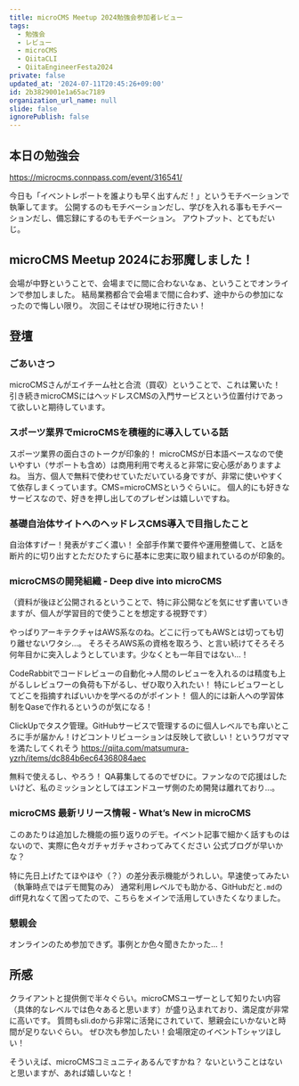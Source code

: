 ```yaml
---
title: microCMS Meetup 2024勉強会参加者レビュー
tags:
  - 勉強会
  - レビュー
  - microCMS
  - QiitaCLI
  - QiitaEngineerFesta2024
private: false
updated_at: '2024-07-11T20:45:26+09:00'
id: 2b3829001e1a65ac7189
organization_url_name: null
slide: false
ignorePublish: false
---
```


## 本日の勉強会
https://microcms.connpass.com/event/316541/

今日も「イベントレポートを誰よりも早く出すんだ！」というモチベーションで執筆してます。
公開するのもモチベーションだし、学びを入れる事もモチベーションだし、備忘録にするのもモチベーション。
アウトプット、とてもだいじ。

## microCMS Meetup 2024にお邪魔しました！
会場が中野ということで、会場までに間に合わないなぁ、ということでオンラインで参加しました。
結局業務都合で会場まで間に合わず、途中からの参加になったので悔しい限り。
次回こそはぜひ現地に行きたい！

## 登壇
### ごあいさつ
microCMSさんがエイチーム社と合流（買収）ということで、これは驚いた！
引き続きmicroCMSにはヘッドレスCMSの入門サービスという位置付けであって欲しいと期待しています。

### スポーツ業界でmicroCMSを積極的に導入している話	
スポーツ業界の面白さのトークが印象的！
microCMSが日本語ベースなので使いやすい（サポートも含め）は商用利用で考えると非常に安心感がありますよね。
当方、個人で無料で使わせていただいている身ですが、非常に使いやすくて依存しまくっています。CMS=microCMSというぐらいに。
個人的にも好きなサービスなので、好きを押し出してのプレゼンは嬉しいですね。

### 基礎自治体サイトへのヘッドレスCMS導入で目指したこと	
自治体すげー！発表がすごく濃い！
全部手作業で要件や運用整備して、と話を断片的に切り出すとただひたすらに基本に忠実に取り組まれているのが印象的。

### microCMSの開発組織 - Deep dive into microCMS
（資料が後ほど公開されるということで、特に非公開などを気にせず書いていきますが、個人が学習目的で使うことを想定する視野です）

やっぱりアーキテクチャはAWS系なのね。どこに行ってもAWSとは切っても切り離せないワタシ…。
そろそろAWS系の資格を取ろう、と言い続けてそろそろ何年目かに突入しようとしています。少なくとも一年目ではない…！

CodeRabbitでコードレビューの自動化→人間のレビューを入れるのは精度も上がるしレビュワーの負荷も下がるし、ぜひ取り入れたい！
特にレビュワーとしてどこを指摘すればいいかを学べるのがポイント！
個人的には新人への学習体制をQaseで作れるというのが気になる！

ClickUpでタスク管理。GitHubサービスで管理するのに個人レベルでも痒いところに手が届かん！けどコントリビューションは反映して欲しい！というワガママを満たしてくれそう
https://qiita.com/matsumura-yzrh/items/dc884b6ec64368084aec

無料で使えるし、やろう！
QA募集してるのでぜひに。ファンなので応援はしたいけど、私のミッションとしてはエンドユーザ側のため開発は離れており…。

### microCMS 最新リリース情報 - What’s New in microCMS	
このあたりは追加した機能の振り返りのデモ。イベント記事で細かく話すものはないので、実際に色々ガチャガチャさわってみてください
公式ブログが早いかな？

特に先日上げたてほやほや（？）の差分表示機能がうれしい。早速使ってみたい（執筆時点ではデモ閲覧のみ）
通常利用レベルでも助かる、GitHubだと`.md`のdiff見れなくて困ってたので、こちらをメインで活用していきたくなりました。

### 懇親会
オンラインのため参加できず。事例とか色々聞きたかった…！

## 所感
クライアントと提供側で半々ぐらい。microCMSユーザーとして知りたい内容（具体的なレベルでは色々あると思います）が盛り込まれており、満足度が非常に高いです。
質問もsli.doから非常に活発にされていて、懇親会にいかないと時間が足りないぐらい。
ぜひ次も参加したい！会場限定のイベントTシャツほしい！

そういえば、microCMSコミュニティあるんですかね？
ないということはないと思いますが、あれば嬉しいなと！
